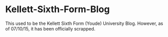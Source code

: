 # Kellett-Sixth-Form-Blog
This used to be the Kellett Sixth Form (Youde) University Blog.  However, as of 07/10/15, it has been officially scrapped.
